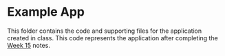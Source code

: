 # Example App
This folder contains the code and supporting files for the application created 
in class.  This code represents the application after completing the 
[Week 15](../week_15/readme.md) notes.